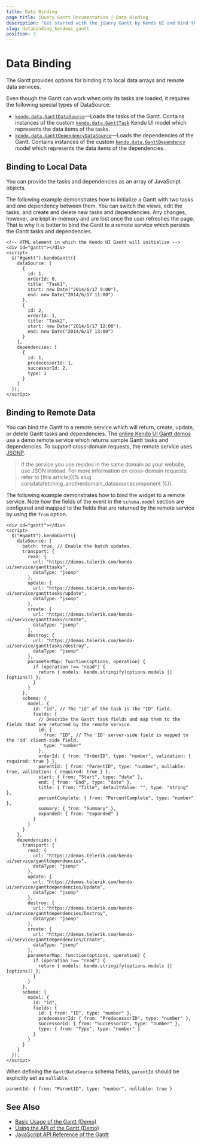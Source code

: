 ```yaml
---
title: Data Binding
page_title: jQuery Gantt Documentation | Data Binding
description: "Get started with the jQuery Gantt by Kendo UI and bind the widget to local data arrays or remote data services."
slug: databinding_kendoui_gantt
position: 3
---
```


# Data Binding

The Gantt provides options for binding it to local data arrays and remote data services.

Even though the Gantt can work when only its tasks are loaded, it requires the following special types of DataSource:

* [`kendo.data.GanttDataSource`](/api/framework/ganttdatasource)&mdash;Loads the tasks of the Gantt. Contains instances of the custom [`kendo.data.GanttTask`](/api/framework/gantttask) Kendo UI model which represents the data items of the tasks.
* [`kendo.data.GanttDependencyDataSource`](/api/framework/ganttdependencydatasource)&mdash;Loads the dependencies of the Gantt. Contains instances of the custom [`kendo.data.GanttDependency`](/api/framework/ganttdependency) model which represents the data items of the dependencies.

## Binding to Local Data

You can provide the tasks and dependencies as an array of JavaScript objects.

The following example demonstrates how to initialize a Gantt with two tasks and one dependency between them. You can switch the views, edit the tasks, and create and delete new tasks and dependencies. Any changes, however, are kept in-memory and are lost once the user refreshes the page. That is why it is better to bind the Gantt to a remote service which persists the Gantt tasks and dependencies.

    <!-- HTML element in which the Kendo UI Gantt will initialize -->
    <div id="gantt"></div>
    <script>      
      $("#gantt").kendoGantt({
        dataSource: [
          {
            id: 1,
            orderId: 0,
            title: "Task1",
            start: new Date("2014/6/17 9:00"),
            end: new Date("2014/6/17 11:00")
          },
          {
            id: 2,
            orderId: 1,
            title: "Task2",
            start: new Date("2014/6/17 12:00"),
            end: new Date("2014/6/17 13:00")
          }
        ],
        dependencies: [
          {
            id: 1,
            predecessorId: 1,
            successorId: 2,
            type: 1
          }
        ]
      });
    </script>

## Binding to Remote Data

You can bind the Gantt to a remote service which will return, create, update, or delete Gantt tasks and dependencies. The [online Kendo UI Gantt demos](https://demos.telerik.com/kendo-ui/web/gantt/) use a demo remote service which returns sample Gantt tasks and dependencies. To support cross-domain requests, the remote service uses [JSONP](https://en.wikipedia.org/wiki/JSONP).

> If the service you use resides in the same domain as your website, use JSON instead. For more information on cross-domain requests, refer to [this article]({% slug corsdatafetching_anotherdomain_datasourcecomponent %}).

The following example demonstrates how to bind the widget to a remote service. Note how the fields of the event in the `schema.model` section are configured and mapped to the fields that are returned by the remote service by using the `from` option.

    <div id="gantt"></div>
    <script>      
      $("#gantt").kendoGantt({
        dataSource: {
          batch: true, // Enable the batch updates.
          transport: {
            read: {
              url: "https://demos.telerik.com/kendo-ui/service/gantttasks",
              dataType: "jsonp"
            },
            update: {
              url: "https://demos.telerik.com/kendo-ui/service/gantttasks/update",
              dataType: "jsonp"
            },
            create: {
              url: "https://demos.telerik.com/kendo-ui/service/gantttasks/create",
              dataType: "jsonp"
            },
            destroy: {
              url: "https://demos.telerik.com/kendo-ui/service/gantttasks/destroy",
              dataType: "jsonp"
            },
            parameterMap: function(options, operation) {
              if (operation !== "read") {
                return { models: kendo.stringify(options.models || [options]) };
              }
            }
          },
          schema: {
            model: {
              id: "id", // The "id" of the task is the "ID" field.
              fields: {
                // Describe the Gantt task fields and map them to the fields that are returned by the remote service.
                id: {
                  from: "ID", // The 'ID' server-side field is mapped to the 'id' client-side field.
                  type: "number"
                },
                orderId: { from: "OrderID", type: "number", validation: { required: true } },
                parentId: { from: "ParentID", type: "number", nullable: true, validation: { required: true } },
                start: { from: "Start", type: "date" },
                end: { from: "End", type: "date" },
                title: { from: "Title", defaultValue: "", type: "string" },
                percentComplete: { from: "PercentComplete", type: "number" },
                summary: { from: "Summary" },
                expanded: { from: "Expanded" }
              }
            }
          }
        },
        dependencies: {
          transport: {
            read: {
              url: "https://demos.telerik.com/kendo-ui/service/ganttdependencies",
              dataType: "jsonp"
            },
            update: {
              url: "https://demos.telerik.com/kendo-ui/service/ganttdependencies/Update",
              dataType: "jsonp"
            },
            destroy: {
              url: "https://demos.telerik.com/kendo-ui/service/ganttdependencies/Destroy",
              dataType: "jsonp"
            },
            create: {
              url: "https://demos.telerik.com/kendo-ui/service/ganttdependencies/Create",
              dataType: "jsonp"
            },
            parameterMap: function(options, operation) {
              if (operation !== "read") {
                return { models: kendo.stringify(options.models || [options]) };
              }
            }
          },
          schema: {
            model: {
              id: "id",
              fields: {
                id: { from: "ID", type: "number" },
                predecessorId: { from: "PredecessorID", type: "number" },
                successorId: { from: "SuccessorID", type: "number" },
                type: { from: "Type", type: "number" }
              }
            }
          }
        }
      });
    </script>

When defining the `GanttDataSource` schema fields, `parentId` should be explicitly set as `nullable`: 

    parentId: { from: "ParentID", type: "number", nullable: true }

## See Also

* [Basic Usage of the Gantt (Demo)](https://demos.telerik.com/kendo-ui/gantt/index)
* [Using the API of the Gantt (Demo)](https://demos.telerik.com/kendo-ui/gantt/api)
* [JavaScript API Reference of the Gantt](/api/javascript/ui/gantt)
